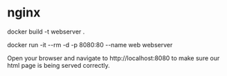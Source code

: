 # nginx

docker build -t webserver .

docker run -it --rm -d -p 8080:80 --name web webserver

Open your browser and navigate to http://localhost:8080 to make sure our html page is being served correctly.
